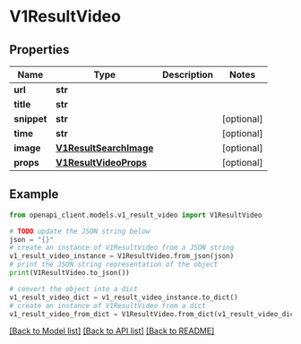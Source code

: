 # V1ResultVideo


## Properties

Name | Type | Description | Notes
------------ | ------------- | ------------- | -------------
**url** | **str** |  | 
**title** | **str** |  | 
**snippet** | **str** |  | [optional] 
**time** | **str** |  | [optional] 
**image** | [**V1ResultSearchImage**](V1ResultSearchImage.md) |  | [optional] 
**props** | [**V1ResultVideoProps**](V1ResultVideoProps.md) |  | [optional] 

## Example

```python
from openapi_client.models.v1_result_video import V1ResultVideo

# TODO update the JSON string below
json = "{}"
# create an instance of V1ResultVideo from a JSON string
v1_result_video_instance = V1ResultVideo.from_json(json)
# print the JSON string representation of the object
print(V1ResultVideo.to_json())

# convert the object into a dict
v1_result_video_dict = v1_result_video_instance.to_dict()
# create an instance of V1ResultVideo from a dict
v1_result_video_from_dict = V1ResultVideo.from_dict(v1_result_video_dict)
```
[[Back to Model list]](../README.md#documentation-for-models) [[Back to API list]](../README.md#documentation-for-api-endpoints) [[Back to README]](../README.md)


